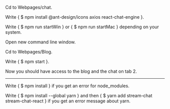 Cd to Webpages/chat.

Write { $ npm install @ant-design/icons axios react-chat-engine }.

Write { $ npm run startWin } or { $ npm run startMac } depending on your system.

Open new command line window.

Cd to Webpages/Blog.

Write { $ npm start }.

Now you should have access to the blog and the chat on tab 2.

--------

Write { $ npm install } if you get an error for node_modules.

Write { $ npm install --global yarn } and then { $ yarn add stream-chat stream-chat-react } if you get an error message about yarn.
